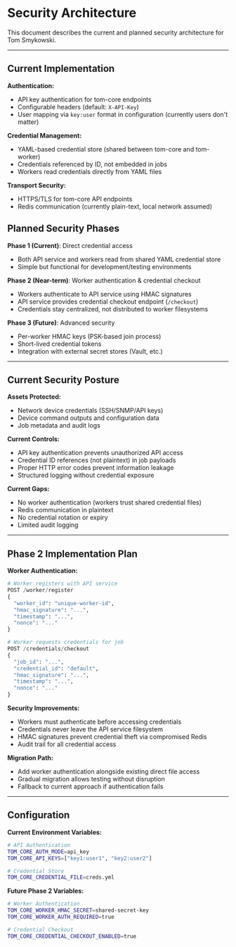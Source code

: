 # Security Architecture

This document describes the current and planned security architecture for Tom Smykowski.

---

## Current Implementation

**Authentication:**
- API key authentication for tom-core endpoints
- Configurable headers (default: `X-API-Key`)
- User mapping via `key:user` format in configuration (currently users don't matter)

**Credential Management:**
- YAML-based credential store (shared between tom-core and tom-worker)
- Credentials referenced by ID, not embedded in jobs
- Workers read credentials directly from YAML files

**Transport Security:**
- HTTPS/TLS for tom-core API endpoints
- Redis communication (currently plain-text, local network assumed)

## Planned Security Phases

**Phase 1 (Current)**: Direct credential access
- Both API service and workers read from shared YAML credential store
- Simple but functional for development/testing environments

**Phase 2 (Near-term)**: Worker authentication & credential checkout
- Workers authenticate to API service using HMAC signatures
- API service provides credential checkout endpoint (`/checkout`)
- Credentials stay centralized, not distributed to worker filesystems

**Phase 3 (Future)**: Advanced security
- Per-worker HMAC keys (PSK-based join process)
- Short-lived credential tokens
- Integration with external secret stores (Vault, etc.)

---

## Current Security Posture

**Assets Protected:**
- Network device credentials (SSH/SNMP/API keys)
- Device command outputs and configuration data
- Job metadata and audit logs

**Current Controls:**
- API key authentication prevents unauthorized API access
- Credential ID references (not plaintext) in job payloads
- Proper HTTP error codes prevent information leakage
- Structured logging without credential exposure

**Current Gaps:**
- No worker authentication (workers trust shared credential files)
- Redis communication in plaintext
- No credential rotation or expiry
- Limited audit logging

---

## Phase 2 Implementation Plan

**Worker Authentication:**
```python
# Worker registers with API service
POST /worker/register
{
  "worker_id": "unique-worker-id",
  "hmac_signature": "...",
  "timestamp": "...",
  "nonce": "..."
}

# Worker requests credentials for job
POST /credentials/checkout  
{
  "job_id": "...",
  "credential_id": "default",
  "hmac_signature": "...",
  "timestamp": "...",
  "nonce": "..."
}
```

**Security Improvements:**
- Workers must authenticate before accessing credentials
- Credentials never leave the API service filesystem
- HMAC signatures prevent credential theft via compromised Redis
- Audit trail for all credential access

**Migration Path:**
- Add worker authentication alongside existing direct file access
- Gradual migration allows testing without disruption
- Fallback to current approach if authentication fails

---

## Configuration

**Current Environment Variables:**
```bash
# API Authentication
TOM_CORE_AUTH_MODE=api_key
TOM_CORE_API_KEYS=["key1:user1", "key2:user2"]

# Credential Store  
TOM_CORE_CREDENTIAL_FILE=creds.yml
```

**Future Phase 2 Variables:**
```bash
# Worker Authentication
TOM_CORE_WORKER_HMAC_SECRET=shared-secret-key
TOM_CORE_WORKER_AUTH_REQUIRED=true

# Credential Checkout
TOM_CORE_CREDENTIAL_CHECKOUT_ENABLED=true
```
